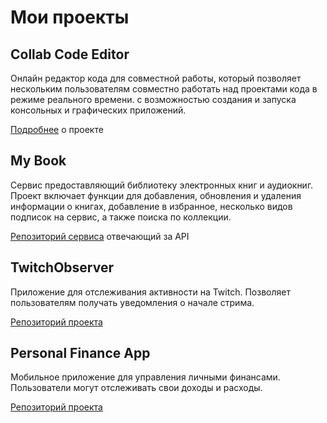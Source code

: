 # Мои проекты

## Сollab Сode Editor
Онлайн редактор кода для совместной работы, который позволяет нескольким пользователям совместно работать над проектами кода в режиме реального времени. с возможностью создания и запуска консольных и графических приложений.

[Подробнее](https://github.com/DanilMir/web-collab-code-editor) о проекте
## My Book
Сервис предоставляющий библиотеку электронных книг и аудиокниг. Проект включает функции для добавления, обновления и удаления информации о книгах, добавление в избранное, несколько видов подписок на сервис, а также поиска по коллекции.

[Репозиторий сервиса](https://github.com/DanilMir/MyBook.WebApi) отвечающий за API
## TwitchObserver
Приложение для отслеживания активности на Twitch. Позволяет пользователям получать уведомления о начале стрима.

[Репозиторий проекта](https://github.com/DanilMir/TwitchObserver)
## Personal Finance App
Мобильное приложение для управления личными финансами. Пользователи могут отслеживать свои доходы и расходы.

[Репозиторий проекта](https://github.com/tyuop077/personal-finance-app)
